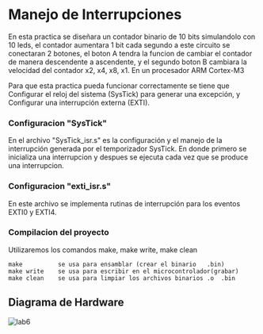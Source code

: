 # Manejo de Interrupciones 
En esta practica se diseñara un contador binario de 10 bits simulandolo con 10 leds, el contador aumentara 1 bit cada segundo a este circuito se conectaran 2 botones, el boton A tendra la funcion de cambiar el contador de manera descendente a ascendente, y el segundo boton B cambiara la velocidad del contador x2, x4, x8, x1.  En un procesador ARM Cortex-M3

Para que esta practica pueda funcionar correctamente se tiene que Configurar el reloj del sistema (SysTick) para generar una excepción, y Configurar una interrupción externa (EXTI).

### Configuracion "SysTick"
En el archivo "SysTick_isr.s" es la configuración y el manejo de la interrupción generada por el temporizador SysTick.
En donde primero se inicializa una interrupcion y despues se ejecuta cada vez que se produce una interrupcion.

### Configuracion "exti_isr.s"
En este archivo se implementa rutinas de interrupción para los eventos EXTI0 y EXTI4. 

### Compilacion del proyecto
Utilizaremos los comandos make, make write, make clean

    make          se usa para ensamblar (crear el binario   .bin)
    make write    se usa para escribir en el microcontrolador(grabar)
    make clean    se usa para limpiar los archivos binarios .o  .bin 

## Diagrama de Hardware 
![lab6](https://github.com/Miguel-Rosario/prueba/assets/126648916/f3e39fec-8b3a-40a1-a48a-d640cd2c53fa)
